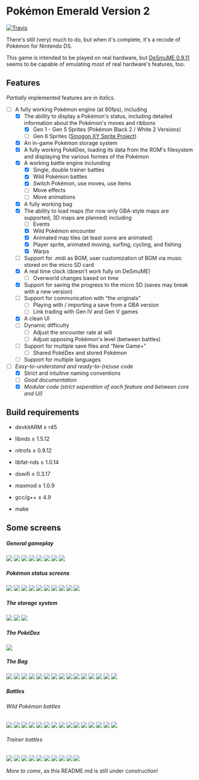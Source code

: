 Pokémon Emerald Version 2
=========================
[![Travis](https://travis-ci.org/PH111P/perm2.svg?branch=master)](https://travis-ci.org/PH111P/perm2)

There's still (very) much to do, but when it's complete, it's a recode of Pokémon for Nintendo DS.

This game is intended to be played on real hardware, but [DeSmuME 0.9.11](http://desmume.org/) seems to be capable of emulating most of real hardware's features, too.

Features
--------

_Partially_ implemented features are in _italics_.

* [ ] A fully working Pokémon engine (at 60fps), including
    * [x] The ability to display a Pokémon's status, including detailed information about the Pokémon's moves and ribbons
      * [x] Gen 1 - Gen 5 Sprites (Pokémon Black 2 / White 2 Versions)
      * [ ] Gen 6 Sprites ([Smogon XY Sprite Project](http://www.smogon.com/forums/threads/xy-sprite-project-read-1st-post-release-v1-1-on-post-3240.3486712/))
    * [x] An in-game Pokémon storage system
    * [x] A fully working PokéDex, loading its data from the ROM's filesystem and displaying the various formes of the Pokémon
    * [x] A working battle engine inclunding
        * [x] Single, double trainer battles
        * [x] Wild Pokémon battles
        * [x] Switch Pokémon, use moves, use items
        * [ ] Move effects
        * [ ] Move animations
    * [x] A fully working bag
    * [x] The ability to load maps (for now only GBA-style maps are supported, 3D maps are planned) including
      * [ ] Events
      * [x] Wild Pokémon encounter
      * [x] Animated map tiles (at least some are animated)
      * [x] Player sprite, animated moving, surfing, cycling, and fishing
      * [x] Warps
    * [ ] Support for .midi as BGM, user customization of BGM via music stored on the micro SD card
    * [x] A real time clock (doesn't work fully on DeSmuME)
      * [ ] Overworld changes based on time
    * [x] Support for saving the progress to the micro SD (saves may break with a new version)
    * [ ] Support for communication with “the originals”
      * [ ] Playing with / importing a save from a GBA version
      * [ ] Link trading with Gen IV and Gen V games
    * [x] A clean UI
    * [ ] Dynamic difficulty 
      * [ ] Adjust the encounter rate at will
      * [ ] Adjust opposing Pokémon's level (between battles)
    * [ ] Support for multiple save files and “New Game+”
      * [ ] Shared PokéDex and stored Pokémon
    * [ ] Support for multiple languages
* [ ] _Easy-to-understand and ready-to-(re)use code_
    * [x] Strict and intuitive naming conventions
    * [ ] _Good documentation_
    * [x] _Modular code (strict seperation of each feature and between core and UI)_

Build requirements
------------------
* devkitARM ≥ r45
* libnds ≥ 1.5.12
* nitrofs ≥ 0.9.12
* libfat-nds ≥ 1.0.14
* dswifi ≥ 0.3.17
* maxmod ≥ 1.0.9

* gcc/g++ ≥ 4.9

* make

Some screens
------------

##### General gameplay
![](https://github.com/PH111P/perm2/blob/master/P-Emerald_2/Screens/st01.png)
![](https://github.com/PH111P/perm2/blob/master/P-Emerald_2/Screens/st02.png)
![](https://github.com/PH111P/perm2/blob/master/P-Emerald_2/Screens/gm01.png)
![](https://github.com/PH111P/perm2/blob/master/P-Emerald_2/Screens/gm02.png)
![](https://github.com/PH111P/perm2/blob/master/P-Emerald_2/Screens/gm03.png)
![](https://github.com/PH111P/perm2/blob/master/P-Emerald_2/Screens/gm04.png)
![](https://github.com/PH111P/perm2/blob/master/P-Emerald_2/Screens/gm05.png)
![](https://github.com/PH111P/perm2/blob/master/P-Emerald_2/Screens/gm06.png)

##### Pokémon status screens

![](https://github.com/PH111P/perm2/blob/master/P-Emerald_2/Screens/sts01.png)
![](https://github.com/PH111P/perm2/blob/master/P-Emerald_2/Screens/sts02.png)
![](https://github.com/PH111P/perm2/blob/master/P-Emerald_2/Screens/sts03.png)
![](https://github.com/PH111P/perm2/blob/master/P-Emerald_2/Screens/sts04.png)
![](https://github.com/PH111P/perm2/blob/master/P-Emerald_2/Screens/sts05.png)
![](https://github.com/PH111P/perm2/blob/master/P-Emerald_2/Screens/sts06.png)
![](https://github.com/PH111P/perm2/blob/master/P-Emerald_2/Screens/sts07.png)
![](https://github.com/PH111P/perm2/blob/master/P-Emerald_2/Screens/sts08.png)
![](https://github.com/PH111P/perm2/blob/master/P-Emerald_2/Screens/sts09.png)
![](https://github.com/PH111P/perm2/blob/master/P-Emerald_2/Screens/sts10.png)

##### The storage system

![](https://github.com/PH111P/perm2/blob/master/P-Emerald_2/Screens/bx01.png)
![](https://github.com/PH111P/perm2/blob/master/P-Emerald_2/Screens/bx02.png)
![](https://github.com/PH111P/perm2/blob/master/P-Emerald_2/Screens/bx03.png)

##### The PokéDex
![](https://github.com/PH111P/perm2/blob/master/P-Emerald_2/Screens/dx01.png)

##### The Bag
![](https://github.com/PH111P/perm2/blob/master/P-Emerald_2/Screens/bg01.png)
![](https://github.com/PH111P/perm2/blob/master/P-Emerald_2/Screens/bg02.png)
![](https://github.com/PH111P/perm2/blob/master/P-Emerald_2/Screens/bg03.png)
![](https://github.com/PH111P/perm2/blob/master/P-Emerald_2/Screens/bg04.png)
![](https://github.com/PH111P/perm2/blob/master/P-Emerald_2/Screens/bg05.png)
![](https://github.com/PH111P/perm2/blob/master/P-Emerald_2/Screens/bg06.png)
![](https://github.com/PH111P/perm2/blob/master/P-Emerald_2/Screens/bg07.png)
![](https://github.com/PH111P/perm2/blob/master/P-Emerald_2/Screens/bg08.png)
![](https://github.com/PH111P/perm2/blob/master/P-Emerald_2/Screens/bg09.png)
![](https://github.com/PH111P/perm2/blob/master/P-Emerald_2/Screens/bg10.png)
![](https://github.com/PH111P/perm2/blob/master/P-Emerald_2/Screens/bg11.png)
![](https://github.com/PH111P/perm2/blob/master/P-Emerald_2/Screens/bg12.png)
![](https://github.com/PH111P/perm2/blob/master/P-Emerald_2/Screens/bg13.png)
![](https://github.com/PH111P/perm2/blob/master/P-Emerald_2/Screens/bg14.png)
![](https://github.com/PH111P/perm2/blob/master/P-Emerald_2/Screens/bg15.png)

##### Battles
###### Wild Pokémon battles
![](https://github.com/PH111P/perm2/blob/master/P-Emerald_2/Screens/bt01.png)
![](https://github.com/PH111P/perm2/blob/master/P-Emerald_2/Screens/bt02.png)
![](https://github.com/PH111P/perm2/blob/master/P-Emerald_2/Screens/bt03.png)
![](https://github.com/PH111P/perm2/blob/master/P-Emerald_2/Screens/bt04.png)
![](https://github.com/PH111P/perm2/blob/master/P-Emerald_2/Screens/bt05.png)
![](https://github.com/PH111P/perm2/blob/master/P-Emerald_2/Screens/bt06.png)
![](https://github.com/PH111P/perm2/blob/master/P-Emerald_2/Screens/bt07.png)
![](https://github.com/PH111P/perm2/blob/master/P-Emerald_2/Screens/bt08.png)
![](https://github.com/PH111P/perm2/blob/master/P-Emerald_2/Screens/bt09.png)
![](https://github.com/PH111P/perm2/blob/master/P-Emerald_2/Screens/bt10.png)
![](https://github.com/PH111P/perm2/blob/master/P-Emerald_2/Screens/bt11.png)
![](https://github.com/PH111P/perm2/blob/master/P-Emerald_2/Screens/bt12.png)
![](https://github.com/PH111P/perm2/blob/master/P-Emerald_2/Screens/bt13.png)
![](https://github.com/PH111P/perm2/blob/master/P-Emerald_2/Screens/bt14.png)
![](https://github.com/PH111P/perm2/blob/master/P-Emerald_2/Screens/bt15.png)

###### Trainer battles
![](https://github.com/PH111P/perm2/blob/master/P-Emerald_2/Screens/bt16.png)
![](https://github.com/PH111P/perm2/blob/master/P-Emerald_2/Screens/bt17.png)
![](https://github.com/PH111P/perm2/blob/master/P-Emerald_2/Screens/bt18.png)
![](https://github.com/PH111P/perm2/blob/master/P-Emerald_2/Screens/bt19.png)
![](https://github.com/PH111P/perm2/blob/master/P-Emerald_2/Screens/bt20.png)
![](https://github.com/PH111P/perm2/blob/master/P-Emerald_2/Screens/bt21.png)
![](https://github.com/PH111P/perm2/blob/master/P-Emerald_2/Screens/bt22.png)
![](https://github.com/PH111P/perm2/blob/master/P-Emerald_2/Screens/bt23.png)
![](https://github.com/PH111P/perm2/blob/master/P-Emerald_2/Screens/bt24.png)
![](https://github.com/PH111P/perm2/blob/master/P-Emerald_2/Screens/bt25.png)

_More to come_, as this README.md is still under construction!
